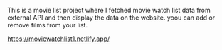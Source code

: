 This is a movie list project where I fetched movie watch list data from
external API and then display the data on the website. yoou can add or remove films from your list.  

https://moviewatchlist1.netlify.app/
